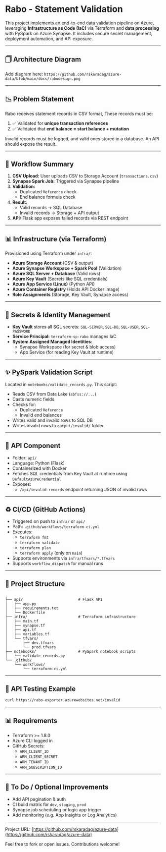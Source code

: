# Rabo - Statement Validation

This project implements an end-to-end data validation pipeline on Azure, leveraging **Infrastructure as Code (IaC)** via Terraform and **data processing** with PySpark on Azure Synapse. It includes secure secret management, deployment automation, and API exposure.

---

## 🗍 Architecture Diagram

Add diagram here: `https://github.com/rskaradag/azure-data/blob/main/docs/rabodesign.png`

---

## 📉 Problem Statement

Rabo receives statement records in CSV format, These records must be:

1. ✅ Validated for **unique transaction references**
2. ✅ Validated that **end balance = start balance + mutation**

Invalid records must be logged, and valid ones stored in a database. An API should expose the result.

---

## 🔁 Workflow Summary

1. **CSV Upload:** User uploads CSV to Storage Account (`transactions.csv`)
2. **Synapse Spark Job:** Triggered via Synapse pipeline
3. **Validation:**
   - Duplicated `Reference` check
   - End balance formula check
4. **Result:**
   - Valid records → SQL Database
   - Invalid records → Storage + API output
5. **API:** Flask app exposes failed records via REST endpoint

---

## 📊 Infrastructure (via Terraform)

Provisioned using Terraform under `infra/`:

- **Azure Storage Account** (CSV & output)
- **Azure Synapse Workspace + Spark Pool** (Validation)
- **Azure SQL Server + Database** (Valid rows)
- **Azure Key Vault** (Secrets like SQL credentials)
- **Azure App Service (Linux)** (Python API)
- **Azure Container Registry** (Holds API Docker image)
- **Role Assignments** (Storage, Key Vault, Synapse access)

---

## 🔐 Secrets & Identity Management

- **Key Vault** stores all SQL secrets: `SQL-SERVER`, `SQL-DB`, `SQL-USER`, `SQL-PASSWORD`
- **Service Principal:** `terraform-sp-rabo` manages IaC
- **System Assigned Managed Identities**:
  - Synapse Workspace (for secret & blob access)
  - App Service (for reading Key Vault at runtime)

---

## ✨ PySpark Validation Script

Located in `notebooks/validate_records.py`. This script:

- Reads CSV from Data Lake (`abfss://...`)
- Casts numeric fields
- Checks for:
  - Duplicated `Reference`
  - Invalid end balances
- Writes valid and invalid rows to SQL DB
- Writes invalid rows to `output/invalid/` folder

---

## 🚀 API Component

- Folder: `api/`
- Language: Python (Flask)
- Containerized with Docker
- Fetches SQL credentials from Key Vault at runtime using `DefaultAzureCredential`
- Exposes:
  - `/api/invalid-records` endpoint returning JSON of invalid rows

---

## ♻️ CI/CD (GitHub Actions)

- Triggered on push to `infra/` or `api/`
- Path: `.github/workflows/terraform-ci.yml`
- Executes:
  - `terraform fmt`
  - `terraform validate`
  - `terraform plan`
  - `terraform apply` (only on `main`)
- Supports environments via `infra/tfvars/*.tfvars`
- Supports `workflow_dispatch` for manual runs

---

## 📅 Project Structure

```
.
├── api/                         # Flask API
│   ├── app.py
│   ├── requirements.txt
│   └── Dockerfile
├── infra/                       # Terraform infrastructure
│   ├── main.tf
│   ├── synapse.tf
│   ├── api.tf
│   ├── variables.tf
│   └── tfvars/
│       ├── dev.tfvars
│       └── prod.tfvars
├── notebooks/                   # PySpark notebook scripts
│   └── validate_records.py
└── .github/
    └── workflows/
        └── terraform-ci.yml
```

---

## 🔢 API Testing Example

```bash
curl https://rabo-exporter.azurewebsites.net/invalid
```

---

## 📊 Requirements

- Terraform >= 1.8.0
- Azure CLI logged in
- GitHub Secrets:
  - `ARM_CLIENT_ID`
  - `ARM_CLIENT_SECRET`
  - `ARM_TENANT_ID`
  - `ARM_SUBSCRIPTION_ID`

---

## 🔧 To Do / Optional Improvements

- Add API pagination & auth
- CI build matrix for `dev`, `staging`, `prod`
- Synapse job scheduling or logic app trigger
- Add monitoring (e.g. App Insights or Log Analytics)

---

Project URL: [https://github.com/rskaradag/azure-data](https://github.com/rskaradag/azure-data)

Feel free to fork or open issues. Contributions welcome!
